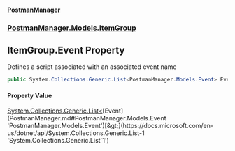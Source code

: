 #### [PostmanManager](PostmanManager.md 'PostmanManager')
### [PostmanManager.Models](PostmanManager.md#PostmanManager.Models 'PostmanManager.Models').[ItemGroup](PostmanManager.md#PostmanManager.Models.ItemGroup 'PostmanManager.Models.ItemGroup')

## ItemGroup.Event Property

Defines a script associated with an associated event name

```csharp
public System.Collections.Generic.List<PostmanManager.Models.Event> Event { get; set; }
```

#### Property Value
[System.Collections.Generic.List&lt;](https://docs.microsoft.com/en-us/dotnet/api/System.Collections.Generic.List-1 'System.Collections.Generic.List`1')[Event](PostmanManager.md#PostmanManager.Models.Event 'PostmanManager.Models.Event')[&gt;](https://docs.microsoft.com/en-us/dotnet/api/System.Collections.Generic.List-1 'System.Collections.Generic.List`1')